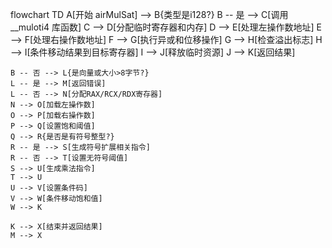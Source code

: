 flowchart TD
    A[开始 airMulSat] --> B{类型是i128?}
    B -- 是 --> C[调用 __muloti4 库函数]
    C --> D[分配临时寄存器和内存]
    D --> E[处理左操作数地址]
    E --> F[处理右操作数地址]
    F --> G[执行异或和位移操作]
    G --> H[检查溢出标志]
    H --> I[条件移动结果到目标寄存器]
    I --> J[释放临时资源]
    J --> K[返回结果]
    
    B -- 否 --> L{是向量或大小>8字节?}
    L -- 是 --> M[返回错误]
    L -- 否 --> N[分配RAX/RCX/RDX寄存器]
    N --> O[加载左操作数]
    O --> P[加载右操作数]
    P --> Q[设置饱和阈值]
    Q --> R{是否是有符号整型?}
    R -- 是 --> S[生成符号扩展相关指令]
    R -- 否 --> T[设置无符号阈值]
    S --> U[生成乘法指令]
    T --> U
    U --> V[设置条件码]
    V --> W[条件移动饱和值]
    W --> K
    
    K --> X[结束并返回结果]
    M --> X
